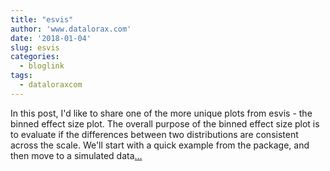 ```yaml
---
title: "esvis"
author: 'www.datalorax.com'
date: '2018-01-04'
slug: esvis
categories:
  - bloglink
tags:
  - dataloraxcom
---
```


In this post, I'd like to share one of the more unique plots from esvis - the binned effect size plot. The overall purpose of the binned effect size plot is to evaluate if the differences between two distributions are consistent across the scale. We'll start with a quick example from the package, and then move to a simulated data[... <i class="fas fa-external-link-alt"></i>](http://www.dandersondata.com/post/esvis-binned-effect-size-plots/)

